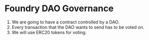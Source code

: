 # Foundry DAO Governance

1. We are going to have a contract controlled by a DAO.
2. Every transaction that the DAO wants to send has to be voted on.
3. We will use ERC20 tokens for voting.